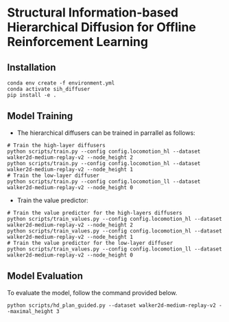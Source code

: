 # Structural Information-based Hierarchical Diffusion for Offline Reinforcement Learning

## Installation
```
conda env create -f environment.yml
conda activate sih_diffuser
pip install -e .
```

## Model Training

- The hierarchical diffusers can be trained in parrallel as follows:
```
# Train the high-layer diffusers
python scripts/train.py --config config.locomotion_hl --dataset walker2d-medium-replay-v2 --node_height 2
python scripts/train.py --config config.locomotion_hl --dataset walker2d-medium-replay-v2 --node_height 1
# Train the low-layer diffuser
python scripts/train.py --config config.locomotion_ll --dataset walker2d-medium-replay-v2 --node_height 0
```

- Train the value predictor:
```
# Train the value predictor for the high-layers diffusers
python scripts/train_values.py --config config.locomotion_hl --dataset walker2d-medium-replay-v2 --node_height 2
python scripts/train_values.py --config config.locomotion_hl --dataset walker2d-medium-replay-v2 --node_height 1
# Train the value predictor for the low-layer diffuser
python scripts/train_values.py --config config.locomotion_ll --dataset walker2d-medium-replay-v2 --node_height 0
```

## Model Evaluation
To evaluate the model, follow the command provided below.
```
python scripts/hd_plan_guided.py --dataset walker2d-medium-replay-v2 --maximal_height 3
```
